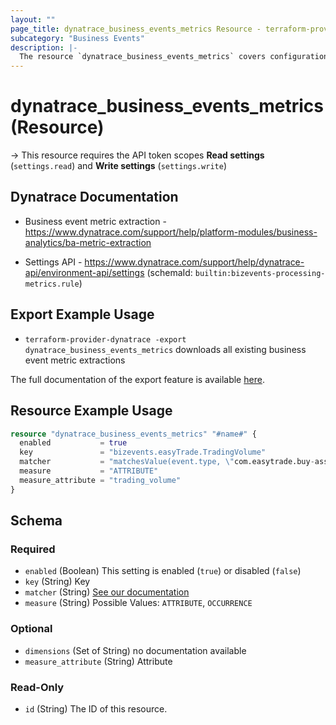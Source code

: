 ```yaml
---
layout: ""
page_title: dynatrace_business_events_metrics Resource - terraform-provider-dynatrace"
subcategory: "Business Events"
description: |-
  The resource `dynatrace_business_events_metrics` covers configuration for business event metric extraction
---
```


# dynatrace_business_events_metrics (Resource)

-> This resource requires the API token scopes **Read settings** (`settings.read`) and **Write settings** (`settings.write`)

## Dynatrace Documentation

- Business event metric extraction - https://www.dynatrace.com/support/help/platform-modules/business-analytics/ba-metric-extraction

- Settings API - https://www.dynatrace.com/support/help/dynatrace-api/environment-api/settings (schemaId: `builtin:bizevents-processing-metrics.rule`)

## Export Example Usage

- `terraform-provider-dynatrace -export dynatrace_business_events_metrics` downloads all existing business event metric extractions

The full documentation of the export feature is available [here](https://dt-url.net/h203qmc).

## Resource Example Usage

```terraform
resource "dynatrace_business_events_metrics" "#name#" {
  enabled           = true
  key               = "bizevents.easyTrade.TradingVolume"
  matcher           = "matchesValue(event.type, \"com.easytrade.buy-assets\")"
  measure           = "ATTRIBUTE"
  measure_attribute = "trading_volume"
}
```

<!-- schema generated by tfplugindocs -->
## Schema

### Required

- `enabled` (Boolean) This setting is enabled (`true`) or disabled (`false`)
- `key` (String) Key
- `matcher` (String) [See our documentation](https://dt-url.net/bp234rv)
- `measure` (String) Possible Values: `ATTRIBUTE`, `OCCURRENCE`

### Optional

- `dimensions` (Set of String) no documentation available
- `measure_attribute` (String) Attribute

### Read-Only

- `id` (String) The ID of this resource.
 